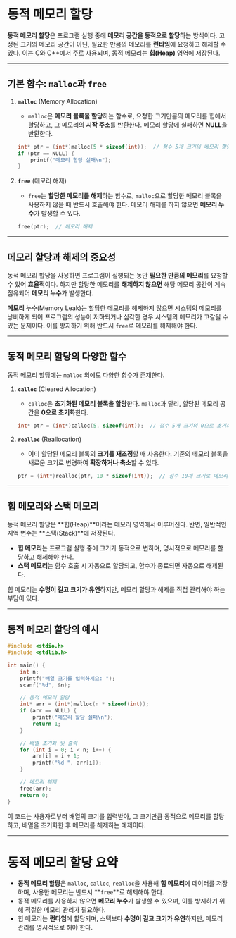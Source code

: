 # 동적 메모리 할당

**동적 메모리 할당**은 프로그램 실행 중에 **메모리 공간을 동적으로 할당**하는 방식이다. 고정된 크기의 메모리 공간이 아닌, 필요한 만큼의 메모리를 **런타임**에 요청하고 해제할 수 있다. 이는 C와 C++에서 주로 사용되며, 동적 메모리는 **힙(Heap)** 영역에 저장된다.

---

## 기본 함수: `malloc`과 `free`

1. **`malloc`** (Memory Allocation)

   - `malloc`은 **메모리 블록을 할당**하는 함수로, 요청한 크기만큼의 메모리를 힙에서 할당하고, 그 메모리의 **시작 주소**를 반환한다. 메모리 할당에 실패하면 **NULL**을 반환한다.

   ```c
   int* ptr = (int*)malloc(5 * sizeof(int));  // 정수 5개 크기의 메모리 할당
   if (ptr == NULL) {
       printf("메모리 할당 실패\n");
   }
   ```

2. **`free`** (메모리 해제)

   - `free`는 **할당한 메모리를 해제**하는 함수로, `malloc`으로 할당한 메모리 블록을 사용하지 않을 때 반드시 호출해야 한다. 메모리 해제를 하지 않으면 **메모리 누수**가 발생할 수 있다.

   ```c
   free(ptr);  // 메모리 해제
   ```

---

## 메모리 할당과 해제의 중요성

동적 메모리 할당을 사용하면 프로그램이 실행되는 동안 **필요한 만큼의 메모리**를 요청할 수 있어 **효율적**이다. 하지만 할당한 메모리를 **해제하지 않으면** 해당 메모리 공간이 계속 점유되어 **메모리 누수**가 발생한다.

**메모리 누수**(Memory Leak)는 할당한 메모리를 해제하지 않으면 시스템의 메모리를 낭비하게 되어 프로그램의 성능이 저하되거나 심각한 경우 시스템의 메모리가 고갈될 수 있는 문제이다. 이를 방지하기 위해 반드시 `free`로 메모리를 해제해야 한다.

---

## 동적 메모리 할당의 다양한 함수

동적 메모리 할당에는 `malloc` 외에도 다양한 함수가 존재한다.

1. **`calloc`** (Cleared Allocation)

   - `calloc`은 **초기화된 메모리 블록을 할당**한다. `malloc`과 달리, 할당된 메모리 공간을 **0으로 초기화**한다.

   ```c
   int* ptr = (int*)calloc(5, sizeof(int));  // 정수 5개 크기의 0으로 초기화된 메모리 할당
   ```

2. **`realloc`** (Reallocation)

   - 이미 할당된 메모리 블록의 **크기를 재조정**할 때 사용한다. 기존의 메모리 블록을 새로운 크기로 변경하여 **확장하거나 축소**할 수 있다.

   ```c
   ptr = (int*)realloc(ptr, 10 * sizeof(int));  // 정수 10개 크기로 메모리 크기 재조정
   ```

---

## 힙 메모리와 스택 메모리

동적 메모리 할당은 **힙(Heap)**이라는 메모리 영역에서 이루어진다. 반면, 일반적인 지역 변수는 **스택(Stack)**에 저장된다.

- **힙 메모리**는 프로그램 실행 중에 크기가 동적으로 변하며, 명시적으로 메모리를 할당하고 해제해야 한다.
- **스택 메모리**는 함수 호출 시 자동으로 할당되고, 함수가 종료되면 자동으로 해제된다.

힙 메모리는 **수명이 길고 크기가 유연**하지만, 메모리 할당과 해제를 직접 관리해야 하는 부담이 있다.

---

## 동적 메모리 할당의 예시

```c
#include <stdio.h>
#include <stdlib.h>

int main() {
    int n;
    printf("배열 크기를 입력하세요: ");
    scanf("%d", &n);

    // 동적 메모리 할당
    int* arr = (int*)malloc(n * sizeof(int));
    if (arr == NULL) {
        printf("메모리 할당 실패\n");
        return 1;
    }

    // 배열 초기화 및 출력
    for (int i = 0; i < n; i++) {
        arr[i] = i + 1;
        printf("%d ", arr[i]);
    }

    // 메모리 해제
    free(arr);
    return 0;
}
```

이 코드는 사용자로부터 배열의 크기를 입력받아, 그 크기만큼 동적으로 메모리를 할당하고, 배열을 초기화한 후 메모리를 해제하는 예제이다.

---

# 동적 메모리 할당 요약

- **동적 메모리 할당**은 `malloc`, `calloc`, `realloc`을 사용해 **힙 메모리**에 데이터를 저장하며, 사용한 메모리는 반드시 **`free`**로 해제해야 한다.
- 동적 메모리를 사용하지 않으면 **메모리 누수**가 발생할 수 있으며, 이를 방지하기 위해 적절한 메모리 관리가 필요하다.
- 힙 메모리는 **런타임**에 할당되며, 스택보다 **수명이 길고 크기가 유연**하지만, 메모리 관리를 명시적으로 해야 한다.
